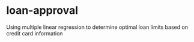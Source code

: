 # loan-approval
Using multiple linear regression to determine optimal loan limits based on credit card information

